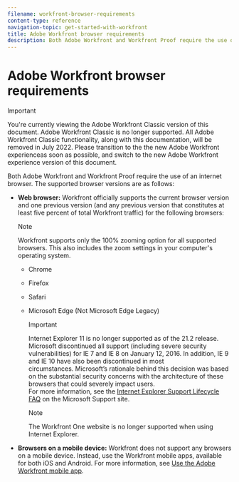 ```yaml
---
filename: workfront-browser-requirements
content-type: reference
navigation-topic: get-started-with-workfront
title: Adobe Workfront browser requirements
description: Both Adobe Workfront and Workfront Proof require the use of an internet browser. The supported browser versions are as follows:
---
```


# Adobe Workfront browser requirements

>[!IMPORTANT]
>
>You're currently viewing the Adobe Workfront Classic version of this document. Adobe Workfront Classic is no longer supported. All Adobe Workfront Classic functionality, along with this documentation, will be removed in July 2022. Please transition to the the new Adobe Workfront experienceas soon as possible, and switch to the new Adobe Workfront experience version of this document.

Both Adobe Workfront and Workfront Proof require the use of an internet browser. The supported browser versions are as follows:

* **Web browser:**&nbsp;Workfront officially supports the current browser version and one previous version (and any previous version that constitutes at least five percent of total Workfront traffic) for the following browsers: &nbsp;&nbsp;

  >[!NOTE]
  >
  >Workfront supports only the 100% zooming option for all supported browsers. This also includes the zoom settings in your computer's operating system.

   * Chrome
   * Firefox
   * Safari
   * Microsoft Edge (Not Microsoft Edge Legacy)

     >[!IMPORTANT]
     >
     >Internet Explorer 11 is no longer supported as of the 21.2 release. Microsoft discontinued all support (including severe security vulnerabilities) for IE 7 and&nbsp;IE 8 on January 12, 2016. In addition, IE 9 and IE 10 have also been discontinued in most circumstances.&nbsp;Microsoft’s rationale behind this decision was&nbsp;based on the substantial security concerns with the architecture of these browsers that could severely impact users.  
     >For more information, see the [Internet Explorer Support Lifecycle FAQ](https://support.microsoft.com/en-us/help/17454/lifecycle-faq-internet-explorer)&nbsp;on the Microsoft Support site.

     >[!NOTE]
     >
     >The Workfront One website is no longer supported when using Internet Explorer.

* **Browsers on a mobile device:** Workfront does not support any browsers on a mobile device. Instead, use the Workfront mobile apps, available for both iOS and Android. For more information, see [Use the Adobe Workfront mobile app](../workfront-basics/mobile-apps/using-the-workfront-mobile-app/use-the-mobile-app.md).

  <!--
  <li data-mc-conditions="QuicksilverOrClassic.Draft mode"> <p><strong>Adobe Flash Plugin:</strong> Version 10.1 or greater. Proofing users must have version 11.1 or greater.</p> <p>The Adobe Flash Plugin is required in order for&nbsp;certain legacy areas of the Workfront interface to function (such as the Resource Grid, Resource Budget Manager, Capacity Planner, and the Legacy Gantt Chart). If you are using these legacy tools in Workfront, you must configure your browser to allow the Adobe Flash Plugin to be used on your&nbsp;Workfront site, because most browsers are configured by default to block the use of the Adobe Flash Plugin.</p> </li>
  -->

